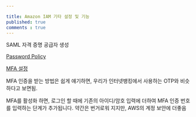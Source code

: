 ```yaml
---

title: Amazon IAM 기타 설정 및 기능
published: true
comments : true
---
```



SAML 자격 증명 공급자 생성

[Password Policy](http://docs.aws.amazon.com/ko_kr/IAM/latest/UserGuide/id_credentials_passwords_account-policy.html)

[MFA 설정](http://docs.aws.amazon.com/ko_kr/IAM/latest/UserGuide/id_credentials_mfa.html)

MFA 인증을 받는 방법은 쉽게 얘기하면, 우리가 인터넷뱅킹에서 사용하는 OTP와 비슷하다고 보면됨.

MFA를 활성화 하면, 로그인 할 때에 기존의 아이디/암호 입력에 더하여 MFA 인증 번호를 입력하는 단계가 추가됩니다. 약간은 번거로워 지지만, AWS의 계정 보안에 더좋음